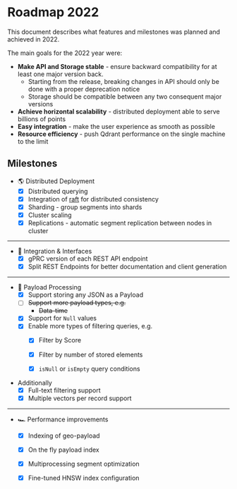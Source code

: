 # Roadmap 2022

This document describes what features and milestones was planned and achieved in 2022.

The main goals for the 2022 year were:

* **Make API and Storage stable** - ensure backward compatibility for at least one major version back.
    * Starting from the release, breaking changes in API should only be done with a proper deprecation notice
    * Storage should be compatible between any two consequent major versions
* **Achieve horizontal scalability** - distributed deployment able to serve billions of points
* **Easy integration** - make the user experience as smooth as possible
* **Resource efficiency** - push Qdrant performance on the single machine to the limit


## Milestones

* :earth_americas: Distributed Deployment
    * [x] Distributed querying
    * [x] Integration of [raft](https://raft.github.io/) for distributed consistency
    * [x] Sharding - group segments into shards
    * [x] Cluster scaling
    * [x] Replications - automatic segment replication between nodes in cluster

---

* :electric_plug: Integration & Interfaces
    * [x] gPRC version of each REST API endpoint
    * [x] Split REST Endpoints for better documentation and client generation

---

* :truck: Payload Processing
    * [x] Support storing any JSON as a Payload
    * [ ] ~~Support more payload types, e.g.~~
        * ~~Data-time~~
    * [x] Support for `Null` values
    * [x] Enable more types of filtering queries, e.g.
        * [x] Filter by Score
        * [x] Filter by number of stored elements
        * [x] `isNull` or `isEmpty` query conditions


* Additionally
    * [x] Full-text filtering support
    * [x] Multiple vectors per record support

---

* :racing_car: Performance improvements
    * [x] Indexing of geo-payload
    * [x] On the fly payload index
    * [x] Multiprocessing segment optimization
    * [x] Fine-tuned HNSW index configuration
  
